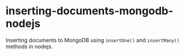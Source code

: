 # inserting-documents-mongodb-nodejs

Inserting documents to MongoDB using `insertOne()` and `insertMany()` methods in nodejs.
